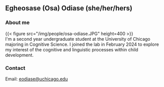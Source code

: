 ## Egheosase (Osa) Odiase (she/her/hers)

### About me

{{< figure src="/img/people/osa-odiase.JPG" height=400 >}}
<br>
I'm a second year undergraduate student at the University of Chicago majoring in Cognitive Science. I joined the lab in February 2024 to explore my interest of the cognitive and linguistic processes within child development.

### Contact 
Email: eodiase@uchicago.edu
